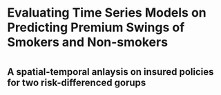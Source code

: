 <h1> Evaluating Time Series Models on Predicting Premium Swings of Smokers and Non-smokers <h1>
<h2> A spatial-temporal anlaysis on insured policies for two risk-differenced gorups</h2>
